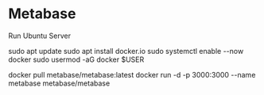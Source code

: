# Metabase

Run Ubuntu Server

sudo apt update
sudo apt install docker.io
sudo systemctl enable --now docker
sudo usermod -aG docker $USER

docker pull metabase/metabase:latest
docker run -d -p 3000:3000 --name metabase metabase/metabase
